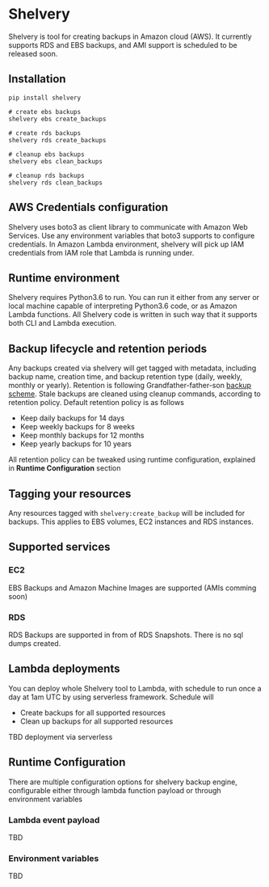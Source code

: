 # Shelvery

Shelvery is tool for creating backups in Amazon cloud (AWS). It currently supports RDS and EBS backups,
and AMI support is scheduled to be released soon.

## Installation

```shell
pip install shelvery

# create ebs backups
shelvery ebs create_backups

# create rds backups
shelvery rds create_backups

# cleanup ebs backups
shelvery ebs clean_backups

# cleanup rds backups
shelvery rds clean_backups

```

## AWS Credentials configuration

Shelvery uses boto3 as client library to communicate with Amazon Web Services. Use any environment variables that
boto3 supports to configure credentials. In Amazon Lambda environment, shelvery will pick up IAM credentials from 
IAM role that Lambda is running under. 

## Runtime environment

Shelvery requires Python3.6 to run. You can run it either from any server or local machine capable of interpreting 
Python3.6 code, or as Amazon Lambda functions. All Shelvery code is written in such way that it supports
both CLI and Lambda execution. 

## Backup lifecycle and retention periods

Any backups created via shelvery will get tagged with metadata, including backup name, creation time, and backup retention type
(daily, weekly, monthly or yearly). Retention is following Grandfather-father-son [backup scheme](https://en.wikipedia.org/wiki/Backup_rotation_scheme).
Stale backups are cleaned using cleanup commands, according to retention policy.
Default retention policy is as follows

- Keep daily backups for 14 days
- Keep weekly backups for 8 weeks
- Keep monthly backups for 12 months
- Keep yearly backups for 10 years

All retention policy can be tweaked using runtime configuration, explained in **Runtime Configuration** section

## Tagging your resources

Any resources tagged with `shelvery:create_backup` will be included for backups. This applies to EBS volumes,
EC2 instances and RDS instances. 

## Supported services

### EC2 

EBS Backups and Amazon Machine Images are supported (AMIs comming soon)

### RDS

RDS Backups are supported in from of RDS Snapshots. There is no sql dumps created. 

## Lambda deployments

You can deploy whole Shelvery tool to Lambda, with schedule to run once a day at 1am UTC by using serverless framework.
Schedule will

- Create backups for all supported resources
- Clean up backups for all supported resources

TBD deployment via serverless

## Runtime Configuration

There are multiple configuration options for shelvery backup engine, configurable either through lambda function payload
or through environment variables

### Lambda event payload

TBD
### Environment variables

TBD
